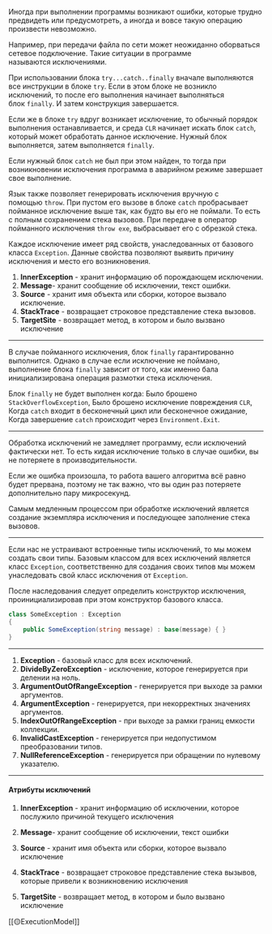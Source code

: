 Иногда при выполнении программы возникают ошибки, которые трудно предвидеть или предусмотреть, а иногда и вовсе такую операцию произвести невозможно. 

Например, при передачи файла по сети может неожиданно оборваться сетевое подключение. Такие ситуации в программе называются исключениями.

При использовании блока `try...catch..finally` вначале выполняются все инструкции в блоке `try`. Если в этом блоке не возникло исключений, то после его выполнения начинает выполняться блок `finally`. И затем конструкция завершается.

Если же в блоке `try` вдруг возникает исключение, то обычный порядок выполнения останавливается, и среда `CLR` начинает искать блок `catch`, который может обработать данное исключение. Нужный блок выполняется, затем выполняется `finally`.

Если нужный блок `catch` не был при этом найден, то тогда при возникновении исключения программа в аварийном режиме завершает свое выполнение.

Язык также позволяет генерировать исключения вручную с помощью `throw`. При пустом его вызове в блоке `catch` пробрасывает пойманное исключение выше так, как будто вы его не поймали. То есть с полным сохранением стека вызовов. При передаче в оператор пойманного исключения `throw exe`, выбрасывает его с обрезкой стека.

Каждое исключение имеет ряд свойств, унаследованных от базового класса `Exception`. Данные свойства позволяют выявить причину исключения и место его возникновения.

1. **InnerException** - хранит информацию об порождающем исключении.
2. **Message**- хранит сообщение об исключении, текст ошибки.
3. **Source** - хранит имя объекта или сборки, которое вызвало исключение.
4. **StackTrace** - возвращает строковое представление стека вызовов.
5. **TargetSite** - возвращает метод, в котором и было вызвано исключение

---

В случае пойманного исключения, блок `finally` гарантированно выполнится. Однако в случае если исключение не поймано, выполнение блока `finally` зависит от того, как именно бала инициализирована операция размотки стека исключения.

Блок `finally` не будет выполнен когда:  Было брошено `StackOverflowException`, Было брошено исключение повреждения `CLR`, Когда `catch` входит в бесконечный цикл или бесконечное ожидание, Когда завершение `catch` происходит через `Environment.Exit`.

---

Обработка исключений не замедляет программу, если исключений фактически нет. То есть кидая исключение только в случае ошибки, вы не потеряете в производительности.

Если же ошибка произошла, то работа вашего алгоритма всё равно будет прервана, поэтому не так важно, что вы один раз потеряете дополнительно пару микросекунд.

Самым медленным процессом при обработке исключений является создание экземпляра исключения и последующее заполнение стека вызовов.

---

Если нас не устраивают встроенные типы исключений, то мы можем создать свои типы. Базовым классом для всех исключений является класс `Exception`, соответственно для создания своих типов мы можем унаследовать свой класс исключения от `Exception`.

После наследования следует определить конструктор исключения, проинициализировав при этом конструктор базового класса.

```c#
class SomeException : Exception
{
    public SomeException(string message) : base(message) { }
}
```

---

1. **Exception** - базовый класс для всех исключений.
2. **DivideByZeroException** - исключение, которое генерируется при делении на ноль.
3. **ArgumentOutOfRangeException** - генерируется при выходе за рамки аргументов.
4. **ArgumentException** - генерируется, при некорректных значениях аргументов.
5. **IndexOutOfRangeException** - при выходе за рамки границ емкости коллекции.
6. **InvalidCastException** - генерируется при недопустимом преобразовании типов.
7. **NullReferenceException** - генерируется при обращении по нулевому указателю.

---
#### Атрибуты исключений

1. **InnerException** - хранит информацию об исключении, которое послужило причиной текущего исключения
    
2. **Message**- хранит сообщение об исключении, текст ошибки
    
3. **Source** - хранит имя объекта или сборки, которое вызвало исключение
    
4. **StackTrace** - возвращает строковое представление стека вызывов, которые привели к возникновению исключения
    
5. **TargetSite** - возвращает метод, в котором и было вызвано исключение

[[🟡ExecutionModel]]